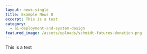 ```yaml
---
layout: news-single
title: Example News 8
excerpt: This is a test
category:
  - ai-deployment-and-system-design
featured_image: /assets/uploads/schmidt-futures-donation.png
---
```

This is a test